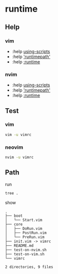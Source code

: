 
# runtime


## Help

### vim

* :help [using-scripts](https://vimhelp.org/repeat.txt.html#using-scripts)
* :help ['runtimepath'](https://vimhelp.org/options.txt.html#'runtimepath')
* :help [:runtime](https://vimhelp.org/repeat.txt.html#:runtime)

### nvim

* :help [using-scripts](https://neovim.io/doc/user/repeat.html#using-scripts)
* :help ['runtimepath'](https://neovim.io/doc/user/options.html#'runtimepath')
* :help [:runtime](https://neovim.io/doc/user/repeat.html#:runtime)


## Test

### vim


``` sh
vim -u vimrc
```

### neovim

``` sh
nvim -u vimrc
```


## Path

run

``` sh
tree .
```

show


```
.
├── boot
│   └── Start.vim
├── core
│   ├── DoRun.vim
│   ├── PostRun.vim
│   └── PreRun.vim
├── init.vim -> vimrc
├── README.md
├── test-on-nvim.sh
├── test-on-vim.sh
└── vimrc

2 directories, 9 files
```

